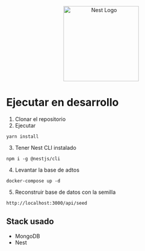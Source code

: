 <p align="center">
  <a href="http://nestjs.com/" target="blank"><img src="https://nestjs.com/img/logo-small.svg" width="200" alt="Nest Logo" /></a>
</p>

# Ejecutar en desarrollo

1. Clonar el repositorio
2. Ejecutar
```
yarn install
```

3. Tener Nest CLI instalado
```
npm i -g @nestjs/cli
```

4. Levantar la base de adtos
```
docker-compose up -d
```

5. Reconstruir base de datos con la semilla
```
http://localhost:3000/api/seed
```

## Stack usado
* MongoDB
* Nest
